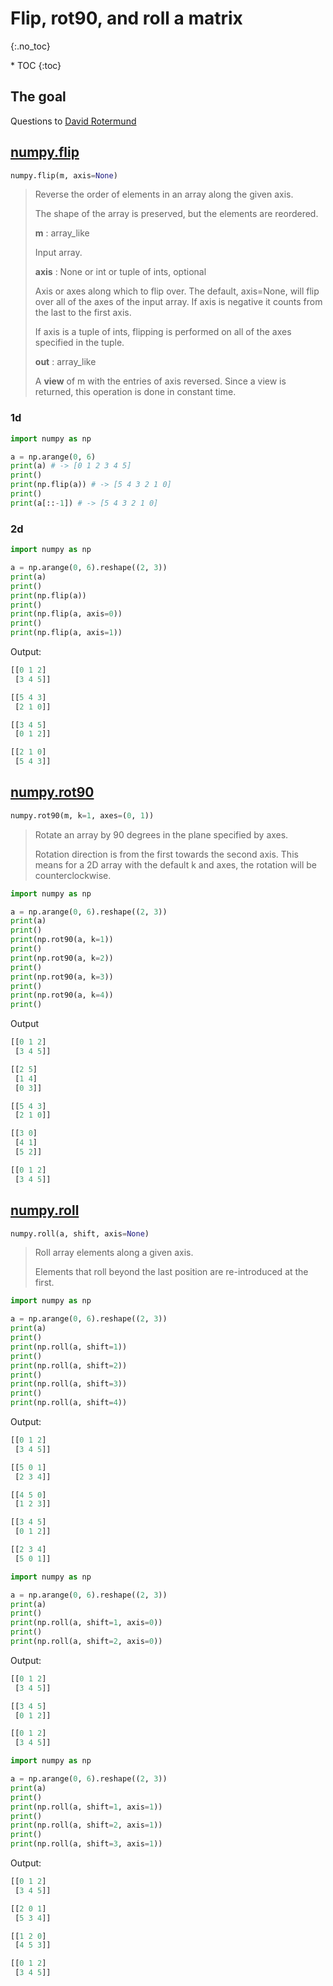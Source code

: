 # Flip, rot90, and roll a matrix
{:.no_toc}

<nav markdown="1" class="toc-class">
* TOC
{:toc}
</nav>

## The goal


Questions to [David Rotermund](mailto:davrot@uni-bremen.de)

## [numpy.flip](https://numpy.org/doc/stable/reference/generated/numpy.flip.html)

```python
numpy.flip(m, axis=None)
```

> Reverse the order of elements in an array along the given axis.
> 
> The shape of the array is preserved, but the elements are reordered.
>
> **m** : array_like
>
> Input array.
> 
> **axis** : None or int or tuple of ints, optional
> 
> Axis or axes along which to flip over. The default, axis=None, will flip over all of the axes of the input array. If axis is negative it counts from the last to the first axis.
> 
> If axis is a tuple of ints, flipping is performed on all of the axes specified in the tuple.
>
> **out** : array_like
> 
> A **view** of m with the entries of axis reversed. Since a view is returned, this operation is done in constant time.

### 1d

```python
import numpy as np

a = np.arange(0, 6)
print(a) # -> [0 1 2 3 4 5]
print()
print(np.flip(a)) # -> [5 4 3 2 1 0]
print()
print(a[::-1]) # -> [5 4 3 2 1 0]
```

### 2d

```python
import numpy as np

a = np.arange(0, 6).reshape((2, 3))
print(a)
print()
print(np.flip(a))
print()
print(np.flip(a, axis=0))
print()
print(np.flip(a, axis=1))
```

Output:

```python
[[0 1 2]
 [3 4 5]]

[[5 4 3]
 [2 1 0]]

[[3 4 5]
 [0 1 2]]

[[2 1 0]
 [5 4 3]]
```

## [numpy.rot90](https://numpy.org/doc/stable/reference/generated/numpy.rot90.html)

```python
numpy.rot90(m, k=1, axes=(0, 1))
```

> Rotate an array by 90 degrees in the plane specified by axes.
> 
> Rotation direction is from the first towards the second axis. This means for a 2D array with the default k and axes, the rotation will be counterclockwise.

```python
import numpy as np

a = np.arange(0, 6).reshape((2, 3))
print(a)
print()
print(np.rot90(a, k=1))
print()
print(np.rot90(a, k=2))
print()
print(np.rot90(a, k=3))
print()
print(np.rot90(a, k=4))
print()
```

Output

```python
[[0 1 2]
 [3 4 5]]

[[2 5]
 [1 4]
 [0 3]]

[[5 4 3]
 [2 1 0]]

[[3 0]
 [4 1]
 [5 2]]

[[0 1 2]
 [3 4 5]]
```

## [numpy.roll](https://numpy.org/doc/stable/reference/generated/numpy.roll.html)

```python
numpy.roll(a, shift, axis=None)
```

> Roll array elements along a given axis.
> 
> Elements that roll beyond the last position are re-introduced at the first.

```python
import numpy as np

a = np.arange(0, 6).reshape((2, 3))
print(a)
print()
print(np.roll(a, shift=1))
print()
print(np.roll(a, shift=2))
print()
print(np.roll(a, shift=3))
print()
print(np.roll(a, shift=4))
```

Output:

```python
[[0 1 2]
 [3 4 5]]

[[5 0 1]
 [2 3 4]]

[[4 5 0]
 [1 2 3]]

[[3 4 5]
 [0 1 2]]

[[2 3 4]
 [5 0 1]]
```

```python
import numpy as np

a = np.arange(0, 6).reshape((2, 3))
print(a)
print()
print(np.roll(a, shift=1, axis=0))
print()
print(np.roll(a, shift=2, axis=0))
```

Output:

```python
[[0 1 2]
 [3 4 5]]

[[3 4 5]
 [0 1 2]]

[[0 1 2]
 [3 4 5]]
```

```python
import numpy as np

a = np.arange(0, 6).reshape((2, 3))
print(a)
print()
print(np.roll(a, shift=1, axis=1))
print()
print(np.roll(a, shift=2, axis=1))
print()
print(np.roll(a, shift=3, axis=1))
```

Output:

```python
[[0 1 2]
 [3 4 5]]

[[2 0 1]
 [5 3 4]]

[[1 2 0]
 [4 5 3]]

[[0 1 2]
 [3 4 5]]
```
